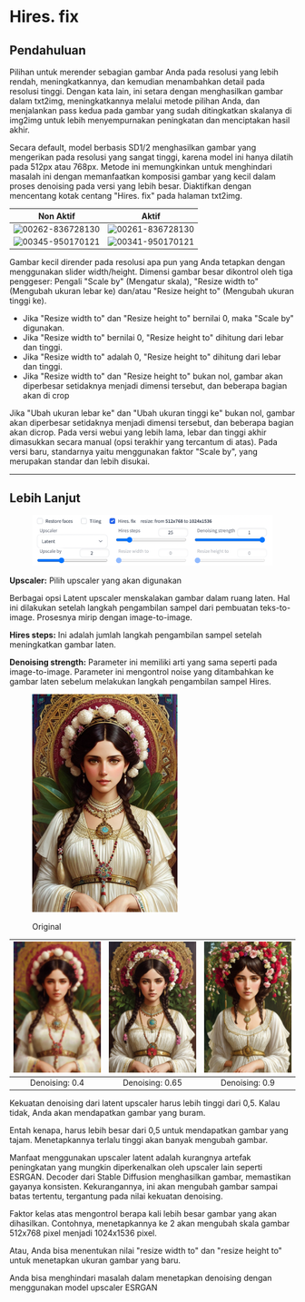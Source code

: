 # Hires. fix

## Pendahuluan

Pilihan untuk merender sebagian gambar Anda pada resolusi yang lebih rendah, meningkatkannya, dan kemudian menambahkan detail pada resolusi tinggi. Dengan kata lain, ini setara dengan menghasilkan gambar dalam txt2img, meningkatkannya melalui metode pilihan Anda, dan menjalankan pass kedua pada gambar yang sudah ditingkatkan skalanya di img2img untuk lebih menyempurnakan peningkatan dan menciptakan hasil akhir.

Secara default, model berbasis SD1/2 menghasilkan gambar yang mengerikan pada resolusi yang sangat tinggi, karena model ini hanya dilatih pada 512px atau 768px. Metode ini memungkinkan untuk menghindari masalah ini dengan memanfaatkan komposisi gambar yang kecil dalam proses denoising pada versi yang lebih besar. Diaktifkan dengan mencentang kotak centang "Hires. fix" pada halaman txt2img.

|                                                         Non Aktif                                                         |                                                           Aktif                                                           |
| :-----------------------------------------------------------------------------------------------------------------------: | :-----------------------------------------------------------------------------------------------------------------------: |
| ![00262-836728130](https://user-images.githubusercontent.com/20920490/191177752-ad983e62-8e1c-4197-8f3b-3165a6a6c31d.png) | ![00261-836728130](https://user-images.githubusercontent.com/20920490/191177785-395a951e-0d2e-4db7-9645-4c5af9321772.png) |
| ![00345-950170121](https://user-images.githubusercontent.com/20920490/191178018-25dcd98d-6c45-4c31-ab7a-3de6c51c52e3.png) | ![00341-950170121](https://user-images.githubusercontent.com/20920490/191178048-3eba3db4-e5be-4617-9bfe-2cb36cebaafc.png) |

Gambar kecil dirender pada resolusi apa pun yang Anda tetapkan dengan menggunakan slider width/height. Dimensi gambar besar dikontrol oleh tiga penggeser: Pengali "Scale by" (Mengatur skala), "Resize width to" (Mengubah ukuran lebar ke) dan/atau "Resize height to" (Mengubah ukuran tinggi ke).

* Jika "Resize width to" dan "Resize height to" bernilai 0, maka "Scale by" digunakan.&#x20;
* Jika "Resize width to" bernilai 0, "Resize height to" dihitung dari lebar dan tinggi.&#x20;
* Jika "Resize width to" adalah 0, "Resize height to" dihitung dari lebar dan tinggi.&#x20;
* Jika "Resize width to" dan "Resize height to" bukan nol, gambar akan diperbesar setidaknya menjadi dimensi tersebut, dan beberapa bagian akan di crop

Jika "Ubah ukuran lebar ke" dan "Ubah ukuran tinggi ke" bukan nol, gambar akan diperbesar setidaknya menjadi dimensi tersebut, dan beberapa bagian akan dicrop. Pada versi webui yang lebih lama, lebar dan tinggi akhir dimasukkan secara manual (opsi terakhir yang tercantum di atas). Pada versi baru, standarnya yaitu menggunakan faktor "Scale by", yang merupakan standar dan lebih disukai.

***

## Lebih Lanjut

<figure><img src="../../.gitbook/assets/image (32).png" alt=""><figcaption></figcaption></figure>

**Upscaler:** Pilih upscaler yang akan digunakan

Berbagai opsi Latent upscaler menskalakan gambar dalam ruang laten. Hal ini dilakukan setelah langkah pengambilan sampel dari pembuatan teks-to-image. Prosesnya mirip dengan image-to-image.

**Hires steps:** Ini adalah jumlah langkah pengambilan sampel setelah meningkatkan gambar laten.

**Denoising strength:** Parameter ini memiliki arti yang sama seperti pada image-to-image. Parameter ini mengontrol noise yang ditambahkan ke gambar laten sebelum melakukan langkah pengambilan sampel Hires.

<figure><img src="../../.gitbook/assets/image (33).png" alt="" width="256"><figcaption><p>Original</p></figcaption></figure>

| ![](<../../.gitbook/assets/image (34).png>) | ![](<../../.gitbook/assets/image (35).png>) | ![](<../../.gitbook/assets/image (36).png>) |
| :-----------------------------------------: | :-----------------------------------------: | :-----------------------------------------: |
|                Denoising: 0.4               |               Denoising: 0.65               |                Denoising: 0.9               |

Kekuatan denoising dari latent upscaler harus lebih tinggi dari 0,5. Kalau tidak, Anda akan mendapatkan gambar yang buram.

Entah kenapa, harus lebih besar dari 0,5 untuk mendapatkan gambar yang tajam. Menetapkannya terlalu tinggi akan banyak mengubah gambar.

Manfaat menggunakan upscaler latent adalah kurangnya artefak peningkatan yang mungkin diperkenalkan oleh upscaler lain seperti ESRGAN. Decoder dari Stable Diffusion menghasilkan gambar, memastikan gayanya konsisten. Kekurangannya, ini akan mengubah gambar sampai batas tertentu, tergantung pada nilai kekuatan denoising.

Faktor kelas atas mengontrol berapa kali lebih besar gambar yang akan dihasilkan. Contohnya, menetapkannya ke 2 akan mengubah skala gambar 512x768 pixel menjadi 1024x1536 pixel.

Atau, Anda bisa menentukan nilai "resize width to" dan "resize height to" untuk menetapkan ukuran gambar yang baru.

Anda bisa menghindari masalah dalam menetapkan denoising dengan menggunakan model upscaler ESRGAN
